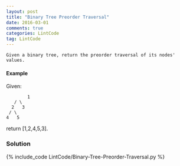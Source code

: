 ```yaml
---
layout: post
title: "Binary Tree Preorder Traversal"
date: 2016-03-01
comments: true
categories: LintCode
tag: LintCode 
---
```


`Given a binary tree, return the preorder traversal of its nodes' values.`

#### Example
Given:
```
        1
   / \
  2   3
 / \
4   5
```
return [1,2,4,5,3].

<!--more-->
### Solution
{% include_code LintCode/Binary-Tree-Preorder-Traversal.py %}
